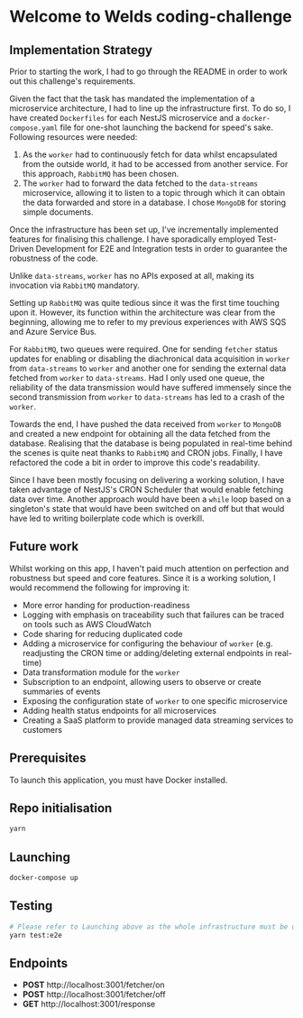 # Welcome to Welds coding-challenge

## Implementation Strategy

Prior to starting the work, I had to go through the README in order to work out this challenge's requirements.

Given the fact that the task has mandated the implementation of a microservice architecture, I had to line up the infrastructure first. To do so, I have created `Dockerfiles` for each NestJS microservice and a `docker-compose.yaml` file for one-shot launching the backend for speed's sake. Following resources were needed:

1. As the `worker` had to continuously fetch for data whilst encapsulated from the outside world, it had to be accessed from another service. For this approach, `RabbitMQ` has been chosen.
2. The `worker` had to forward the data fetched to the `data-streams` microservice, allowing it to listen to a topic through which it can obtain the data forwarded and store in a database. I chose `MongoDB` for storing simple documents.

Once the infrastructure has been set up, I've incrementally implemented features for finalising this challenge. I have sporadically employed Test-Driven Development for E2E and Integration tests in order to guarantee the robustness of the code.

Unlike `data-streams`, `worker` has no APIs exposed at all, making its invocation via `RabbitMQ` mandatory.

Setting up `RabbitMQ` was quite tedious since it was the first time touching upon it. However, its function within the architecture was clear from the beginning, allowing me to refer to my previous experiences with AWS SQS and Azure Service Bus.

For `RabbitMQ`, two queues were required. One for sending `fetcher` status updates for enabling or disabling the diachronical data acquisition in `worker` from `data-streams` to `worker` and another one for sending the external data fetched from `worker` to `data-streams`. Had I only used one queue, the reliability of the data transmission would have suffered immensely since the second transmission from `worker` to `data-streams` has led to a crash of the `worker`.

Towards the end, I have pushed the data received from `worker` to `MongoDB` and created a new endpoint for obtaining all the data fetched from the database. Realising that the database is being populated in real-time behind the scenes is quite neat thanks to `RabbitMQ` and CRON jobs. Finally, I have refactored the code a bit in order to improve this code's readability.

Since I have been mostly focusing on delivering a working solution, I have taken advantage of NestJS's CRON Scheduler that would enable fetching data over time. Another approach would have been a `while` loop based on a singleton's state that would have been switched on and off but that would have led to writing boilerplate code which is overkill.

## Future work

Whilst working on this app, I haven't paid much attention on perfection and robustness but speed and core features. Since it is a working solution, I would recommend the following for improving it:

- More error handing for production-readiness
- Logging with emphasis on traceability such that failures can be traced on tools such as AWS CloudWatch
- Code sharing for reducing duplicated code
- Adding a microservice for configuring the behaviour of `worker` (e.g. readjusting the CRON time or adding/deleting external endpoints in real-time)
- Data transformation module for the `worker`
- Subscription to an endpoint, allowing users to observe or create summaries of events
- Exposing the configuration state of `worker` to one specific microservice
- Adding health status endpoints for all microservices
- Creating a SaaS platform to provide managed data streaming services to customers

## Prerequisites

To launch this application, you must have Docker installed.

## Repo initialisation

```bash
yarn
```

## Launching

```bash
docker-compose up
```

## Testing

```bash
# Please refer to Launching above as the whole infrastructure must be up and running
yarn test:e2e
```

## Endpoints

- **POST** http://localhost:3001/fetcher/on
- **POST** http://localhost:3001/fetcher/off
- **GET** http://localhost:3001/response
